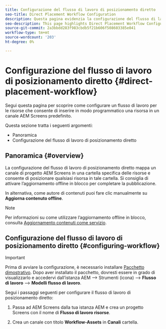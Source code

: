 ```yaml
---
title: Configurazione del flusso di lavoro di posizionamento diretto
seo-title: Direct Placement Workflow Configuration
description: Questa pagina evidenzia la configurazione del flusso di lavoro di posizionamento diretto.
seo-description: This page highlights Direct Placement Workflow Configuration.
source-git-commit: 2a3bbdd283f983cbdb5f21b606f508603385e041
workflow-type: tm+mt
source-wordcount: '203'
ht-degree: 0%

---
```



# Configurazione del flusso di lavoro di posizionamento diretto {#direct-placement-workflow}

Segui questa pagina per scoprire come configurare un flusso di lavoro per le risorse che consente di inserire in modo programmatico una risorsa in un canale AEM Screens predefinito.

Questa sezione tratta i seguenti argomenti:

* Panoramica
* Configurazione del flusso di lavoro di posizionamento diretto

## Panoramica {#overview}

La configurazione del flusso di lavoro di posizionamento diretto mappa un canale di progetto AEM Screens in una cartella specifica delle risorse e consente di posizionare qualsiasi risorsa in tale cartella. Si consiglia di attivare l’aggiornamento offline in blocco per completare la pubblicazione.

In alternativa, come autore di contenuti puoi fare clic manualmente su **Aggiorna contenuto offline**.

>[!NOTE]
>
>Per informazioni su come utilizzare l’aggiornamento offline in blocco, consulta [Aggiornamento contenuti come servizio](/help/user-guide/content-update-as-a-service.md).

## Configurazione del flusso di lavoro di posizionamento diretto {#configuring-workflow}

>[!IMPORTANT]
>
>Prima di avviare la configurazione, è necessario installare [Pacchetto dimostrativo](https://github.com/godanny86/screens-demo/releases/download/v.0.0.1/screens-demo.all-1.0-SNAPSHOT.zip). Dopo aver installato il pacchetto, dovresti essere in grado di visualizzarlo e accedervi dall’istanza AEM —> Strumenti (icona) —> **Flusso di lavoro** —> **Modelli flusso di lavoro**.

Segui i passaggi seguenti per configurare il flusso di lavoro di posizionamento diretto:

1. Passa ad AEM Screens dalla tua istanza AEM e crea un progetto Screens con il nome di **Flusso di lavoro risorse**.

1. Crea un canale con titolo **Workflow-Assets** in **Canali** cartella.


